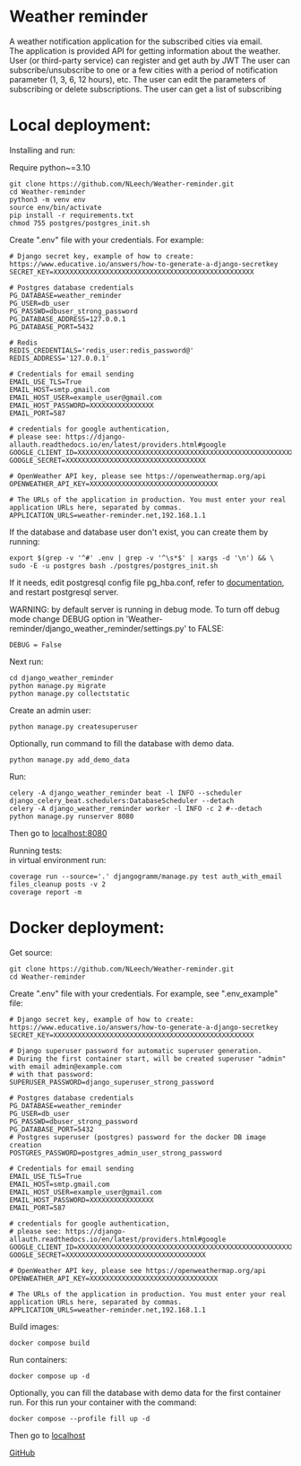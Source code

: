 # Weather reminder

A weather notification application for the subscribed cities via email.  
The application is provided API for getting information about the weather. 
User (or third-party service) can register and get auth by JWT 
The user can subscribe/unsubscribe to one or a few cities with a period of notification parameter (1, 3, 6, 12 hours), etc. 
The user can edit the parameters of subscribing or delete subscriptions. 
The user can get a list of subscribing

# Local deployment:
Installing and run:

Require python~=3.10
```
git clone https://github.com/NLeech/Weather-reminder.git
cd Weather-reminder
python3 -m venv env
source env/bin/activate
pip install -r requirements.txt
chmod 755 postgres/postgres_init.sh
```

Create ".env" file with your credentials.
For example:
```
# Django secret key, example of how to create: https://www.educative.io/answers/how-to-generate-a-django-secretkey
SECRET_KEY=XXXXXXXXXXXXXXXXXXXXXXXXXXXXXXXXXXXXXXXXXXXXXXXXXX

# Postgres database credentials
PG_DATABASE=weather_reminder
PG_USER=db_user
PG_PASSWD=dbuser_strong_password
PG_DATABASE_ADDRESS=127.0.0.1
PG_DATABASE_PORT=5432

# Redis
REDIS_CREDENTIALS='redis_user:redis_password@'
REDIS_ADDRESS='127.0.0.1'

# Credentials for email sending
EMAIL_USE_TLS=True
EMAIL_HOST=smtp.gmail.com
EMAIL_HOST_USER=example_user@gmail.com
EMAIL_HOST_PASSWORD=XXXXXXXXXXXXXXXX
EMAIL_PORT=587

# credentials for google authentication,
# please see: https://django-allauth.readthedocs.io/en/latest/providers.html#google
GOOGLE_CLIENT_ID=XXXXXXXXXXXXXXXXXXXXXXXXXXXXXXXXXXXXXXXXXXXXXXXXXXXXXXXXXXXXXXXXXXXXXXXXX
GOOGLE_SECRET=XXXXXXXXXXXXXXXXXXXXXXXXXXXXXXXXXXX

# OpenWeather API key, please see https://openweathermap.org/api
OPENWEATHER_API_KEY=XXXXXXXXXXXXXXXXXXXXXXXXXXXXXXXX

# The URLs of the application in production. You must enter your real application URLs here, separated by commas.
APPLICATION_URLS=weather-reminder.net,192.168.1.1
```

If the database and database user don't exist, you can create them by running:
```    
export $(grep -v '^#' .env | grep -v '^\s*$' | xargs -d '\n') && \
sudo -E -u postgres bash ./postgres/postgres_init.sh
```
If it needs, edit postgresql config file pg_hba.conf, refer to 
[documentation](https://www.postgresql.org/docs/11/auth-pg-hba-conf.html), and restart postgresql server.

WARNING: by default server is running in debug mode. 
To turn off debug mode change DEBUG option in 'Weather-reminder/django_weather_reminder/settings.py' to FALSE:
```
DEBUG = False
```
Next run:
```
cd django_weather_reminder
python manage.py migrate
python manage.py collectstatic 
```

Create an admin user:
```
python manage.py createsuperuser
```

Optionally, run command to fill the database with demo data. 
```
python manage.py add_demo_data
```

Run:
```
celery -A django_weather_reminder beat -l INFO --scheduler django_celery_beat.schedulers:DatabaseScheduler --detach
celery -A django_weather_reminder worker -l INFO -c 2 #--detach
python manage.py runserver 8080
```
Then go to [localhost:8080](localhost:8080)

Running tests:  
in virtual environment run:
```
coverage run --source='.' djangogramm/manage.py test auth_with_email files_cleanup posts -v 2
coverage report -m
```
# Docker deployment:

Get source:
```
git clone https://github.com/NLeech/Weather-reminder.git
cd Weather-reminder
```

Create ".env" file with your credentials.
For example, see ".env_example" file:
```
# Django secret key, example of how to create: https://www.educative.io/answers/how-to-generate-a-django-secretkey
SECRET_KEY=XXXXXXXXXXXXXXXXXXXXXXXXXXXXXXXXXXXXXXXXXXXXXXXXXX

# Django superuser password for automatic superuser generation.
# During the first container start, will be created superuser "admin" with email admin@example.com
# with that password:
SUPERUSER_PASSWORD=django_superuser_strong_password

# Postgres database credentials
PG_DATABASE=weather_reminder
PG_USER=db_user
PG_PASSWD=dbuser_strong_password
PG_DATABASE_PORT=5432
# Postgres superuser (postgres) password for the docker DB image creation
POSTGRES_PASSWORD=postgres_admin_user_strong_password

# Credentials for email sending
EMAIL_USE_TLS=True
EMAIL_HOST=smtp.gmail.com
EMAIL_HOST_USER=example_user@gmail.com
EMAIL_HOST_PASSWORD=XXXXXXXXXXXXXXXX
EMAIL_PORT=587

# credentials for google authentication,
# please see: https://django-allauth.readthedocs.io/en/latest/providers.html#google
GOOGLE_CLIENT_ID=XXXXXXXXXXXXXXXXXXXXXXXXXXXXXXXXXXXXXXXXXXXXXXXXXXXXXXXXXXXXXXXXXXXXXXXXX
GOOGLE_SECRET=XXXXXXXXXXXXXXXXXXXXXXXXXXXXXXXXXXX

# OpenWeather API key, please see https://openweathermap.org/api
OPENWEATHER_API_KEY=XXXXXXXXXXXXXXXXXXXXXXXXXXXXXXXX

# The URLs of the application in production. You must enter your real application URLs here, separated by commas.
APPLICATION_URLS=weather-reminder.net,192.168.1.1
```

Build images:
    
    docker compose build

Run containers:

    docker compose up -d

Optionally, you can fill the database with demo data for the first container run. 
For this run your container with the command:

    docker compose --profile fill up -d
 
Then go to [localhost](localhost)

[GitHub](https://github.com/NLeech/Weather-reminder)
